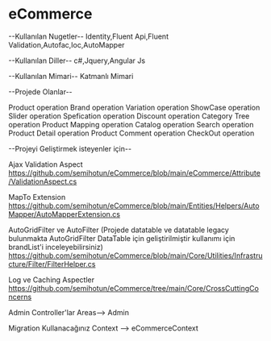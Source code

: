 # eCommerce
--Kullanılan Nugetler--
Identity,Fluent Api,Fluent Validation,Autofac,Ioc,AutoMapper

--Kullanılan Diller--
c#,Jquery,Angular Js

--Kullanılan Mimari--
Katmanlı Mimari


--Projede Olanlar--

Product operation
Brand operation 
Variation operation
ShowCase operation
Slider operation
Spefication operation
Discount operation
Category Tree operation
Product Mapping operation
Catalog operation
Search operation
Product Detail operation
Product Comment operation
CheckOut operation


--Projeyi Geliştirmek isteyenler için--

Ajax Validation Aspect
https://github.com/semihotun/eCommerce/blob/main/eCommerce/Attribute/ValidationAspect.cs

MapTo Extension
https://github.com/semihotun/eCommerce/blob/main/Entities/Helpers/AutoMapper/AutoMapperExtension.cs

AutoGridFilter ve AutoFilter (Projede datatable ve datatable legacy bulunmakta AutoGridFilter DataTable için geliştirilmiştir kullanımı için brandList'i inceleyebilirsiniz)
https://github.com/semihotun/eCommerce/blob/main/Core/Utilities/Infrastructure/Filter/FilterHelper.cs

Log ve Caching Aspectler
https://github.com/semihotun/eCommerce/tree/main/Core/CrossCuttingConcerns

Admin Controller'lar Areas--> Admin

Migration Kullanacağınız Context --> eCommerceContext


















